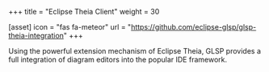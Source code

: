 +++
title = "Eclipse Theia Client"
weight = 30

[asset]
  icon = "fas fa-meteor"
  url = "https://github.com/eclipse-glsp/glsp-theia-integration"
+++

Using the powerful extension mechanism of Eclipse Theia, GLSP provides a full integration of diagram editors into the popular IDE framework.